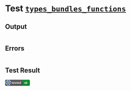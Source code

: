 # Test [`types_bundles_functions`](/doc/types/README.md#L46)

## Output

```,plain
```

## Errors

```,plain
```

## Test Result

![OK](/doc/types/.test/types_bundles_functions.png)
